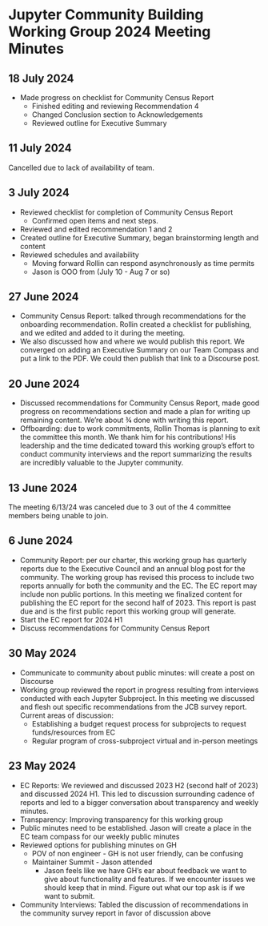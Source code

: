 # Jupyter Community Building Working Group 2024 Meeting Minutes

## 18 July 2024
* Made progress on checklist for Community Census Report 
  * Finished editing and reviewing Recommendation 4
  * Changed Conclusion section to Acknowledgements
  * Reviewed outline for Executive Summary

## 11 July 2024
Cancelled due to lack of availability of team.

## 3 July 2024
* Reviewed checklist for completion of Community Census Report 
  * Confirmed open items and next steps. 
* Reviewed and edited recommendation 1 and 2
* Created outline for Executive Summary, began brainstorming length and content
* Reviewed schedules and availability
  * Moving forward Rollin can respond asynchronously as time permits
  * Jason is OOO from (July 10 - Aug 7 or so)

## 27 June 2024
* Community Census Report: talked through recommendations for the onboarding recommendation. Rollin created a checklist for publishing, and we edited and added to it during the meeting. 
* We also discussed how and where we would publish this report. We converged on adding an Executive Summary on our Team Compass and put a link to the PDF. We could then publish that link to a Discourse post. 

## 20 June 2024
* Discussed recommendations for Community Census Report, made good progress on recommendations section and made a plan for writing up remaining content. We’re about ¾ done with writing this report.
* Offboarding: due to work commitments, Rollin Thomas  is planning to exit the committee this month. We thank him for his contributions! His leadership and the time dedicated toward this working group’s effort to conduct community interviews and the report summarizing the results are incredibly valuable to the Jupyter community.  

## 13 June 2024
The meeting 6/13/24 was canceled due to 3 out of the 4 committee members being unable to join. 

## 6 June 2024
* Community Report: per our charter, this working group has quarterly reports due to the Executive Council and an annual blog post for the community. The working group has revised this process to include two reports annually for both the community and the EC. The EC report may include non public portions. In this meeting we finalized content for publishing the EC report for the second half of 2023. This report is past due and is the first public report this working group will generate. 
* Start the EC report for 2024 H1
* Discuss recommendations for Community Census Report

## 30 May 2024
* Communicate to community about public minutes: will create a post on Discourse
* Working group reviewed the report in progress resulting from interviews conducted with each Jupyter Subproject. In this meeting we discussed and flesh out specific recommendations from the JCB survey report. Current areas of discussion:
  * Establishing a budget request process for subprojects to request funds/resources from EC
  * Regular program of cross-subproject virtual and in-person meetings

## 23 May 2024
* EC Reports: We reviewed and discussed 2023 H2 (second half of 2023) and discussed 2024 H1. This led to discussion surrounding cadence of reports and led to a bigger conversation about transparency and weekly minutes. 
* Transparency: Improving transparency for this working group
* Public minutes need to be established. Jason will create a place in the EC team compass for our weekly public minutes
* Reviewed options for publishing minutes on GH
  * POV of non engineer - GH is not user friendly, can be confusing
  * Maintainer Summit - Jason attended
    * Jason feels like we have GH’s ear about feedback we want to give about functionality and features. If we encounter issues we should keep that in mind. Figure out what our top ask is if we want to submit. 
* Community Interviews: Tabled the discussion of recommendations in the community survey report in favor of discussion above

